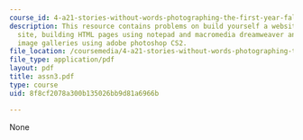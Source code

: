 ```yaml
---
course_id: 4-a21-stories-without-words-photographing-the-first-year-fall-2006
description: This resource contains problems on build yourself a website, laying out
  site, building HTML pages using notepad and macromedia dreamweaver and building
  image galleries using adobe photoshop CS2.
file_location: /coursemedia/4-a21-stories-without-words-photographing-the-first-year-fall-2006/8f8cf2078a300b135026bb9d81a6966b_assn3.pdf
file_type: application/pdf
layout: pdf
title: assn3.pdf
type: course
uid: 8f8cf2078a300b135026bb9d81a6966b

---
```

None